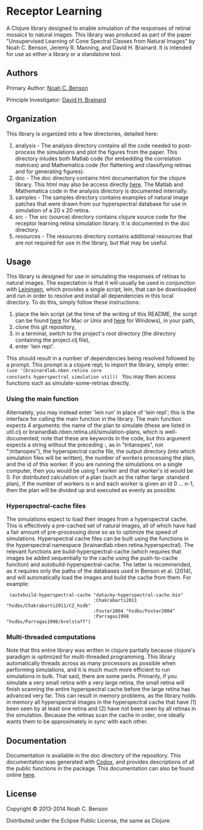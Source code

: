 # Receptor Learning ############################################################

A Clojure library designed to enable simulation of the responses of
retinal mosaics to natural images. This library was produced as part
of the paper "Unsupervised Learning of Cone Spectral Classes from
Natural Images" by Noah C. Benson, Jeremy R. Manning, and David
H. Brainard. It is intended for use as either a library or a
standalone tool.

## Authors #####################################################################

Primary Author: [Noah C. Benson](mailto:n@nben.net)

Principle Investigator: [David H. Brainard](mailto:brainard@psych.upenn.edu)

## Organization ################################################################

This library is organized into a few directories, detailed here:
 1. analysis - The analysis directory contains all the code needed to
    post-process the simulations and plot the figures from the
    paper. This directory inludes both Matlab code (for embedding the
    correlation matrices) and Mathematica code (for flattening and
    classifying retinas and for generating figures).
 2. doc - The doc directory contains html documentation for the
    clojure library. This html may also be access directly
    [here](http://davidbrainard.github.io/ReceptorLearning/).
    The Matlab and Mathematica code in the analysis
    directory is documented internally.
 3. samples - The samples directory contains examples of natural image
    patches that were drawn from our hyperspectral database for use in
    simulation of a 20 x 20 retina.
 4. src - The src (source) directory contains clojure source code for
    the receptor learning retina simulation library. It is documented
    in the doc directory.
 5. resources - The resources directory contains additional resources
    that are not required for use in the library, but that may be useful.

## Usage #######################################################################

This library is designed for use in simulating the responses of retinas to 
natural images. The expectation is that it will usually be used in
conjunction with [Leiningen](http://leiningen.org), which provides a single
script, lein, that can be downloaded and run in order to resolve and
install all dependencies in this local directory. To do this, simply
follow these instructions:
 1. place the lein script (at the time of the writing of this README, the
    script can be found
    [here](https://raw.github.com/technomancy/leiningen/stable/bin/lein)
    for Mac or Unix and
    [here](https://raw.github.com/technomancy/leiningen/stable/bin/lein.bat)
    for Windows), in your path,
 2. clone this git repository,
 3. in a terminal, switch to the project's root directory (the
    directory containing the project.clj file),
 4. enter 'lein repl'.

This should result in a number of dependencies being resolved followed
by a prompt. This prompt is a clojure repl; to import the library,
simply enter:
<code>
(use '(brainardlab.nben.retina core constants hyperspectral
                               simulation util))
</code>
You may then access functions such as simulate-some-retinas directly.

### Using the main function ####################################################

Alternately, you may instead enter 'lein run' in place of 'lein repl';
this is the interface for calling the main function in the
library. The main function expects 4 arguments: the name of the plan
to simulate (these are listed in util.clj or 
brainardlab.nben.retina.util/simulation-plans, which is
well-documented; note that these are keywords in the code, but this
argument expects a string without the preceding :, as in "tritanopes",
not ":tritanopes"), the hyperspectral cache file, the output directory
(into which simulation files will be written), the number of workers
processing the plan, and the id of this worker. If you are running the
simulations on a single computer, then you would be using 1 worker and
that worker's id would be 0. For distributed calculation of a plan
(such as the rather large :standard plan), if the number of workers is
n and each worker is given an id 0 ... n-1, then the plan will be
divided up and executed as evenly as possible.

### Hyperspectral-cache files ##################################################

The simulations expect to load their images from a hyperspectral
cache. This is effectively a pre-cached set of natural images, all of
which have had a fair amount of pre-processing done so as to optimize
the speed of simulations. Hyperspectral cache files can be built using
the functions in the hyperspectral namespace
(brainardlab.nben.retina.hyperspectral). The relevant functions are
build-hyperspectral-cache (which requires that images be added
sequentially to the cache using the push-to-cache function) and
autobuild-hyperspectral-cache. The latter is recommended, as it
requires only the paths of the databases used in Benson et
al. (2014), and will automatically load the images and build the cache
from them.  For example:

     (autobuild-hyperspectral-cache "data/my-hyperspectral-cache.bin"
                                    :Chakrabarti2011 "hsdbs/Chakrabarti2011/CZ_hsdb"
                                    :Foster2004 "hsdbs/Foster2004"
                                    :Parragas1998 "hsdbs/Parragas1998/brelstaff")

### Multi-threaded computations ################################################

Note that this entire library was written in clojure partially because
clojure's paradigm is optimized for multi-threaded programming. This
library automatically threads across as many processors as possible
when performing simulations, and it is much much more efficient to run
simulations in bulk. That said, there are some perils. Primarily, if
you simulate a very small retina with a very large retina, the small
retina will finish scanning the entire hyperspectral cache before the
large retina has advanced very far. This can result in memory
problems, as the library holds in memory all hyperspectral images in
the hyperspectral cache that have (1) been seen by at least one retina
and (2) have not been seen by all retinas in the simulation. Because
the retinas scan the cache in order, one ideally wants them to be
approximately in sync with each other.

## Documentation ###############################################################

Documentation is available in the doc directory of the
repository. This documentation was generated with
[Codox](https://github.com/weavejester/codox), and provides
descriptions of all the public functions in the package. This
documentation can also be found online
[here](http://davidbrainard.github.io/ReceptorLearning/index.html).

## License #####################################################################

Copyright © 2013-2014 Noah C. Benson

Distributed under the Eclipse Public License, the same as Clojure.
